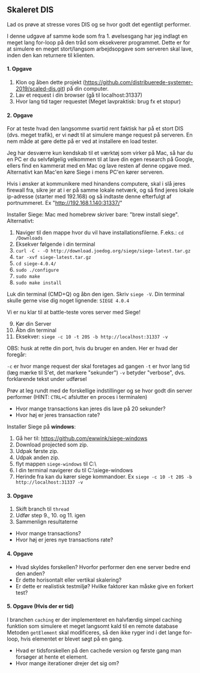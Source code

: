 ## Skaleret DIS
Lad os prøve at stresse vores DIS og se hvor godt det egentligt performer.

I denne udgave af samme kode som fra 1. øvelsesgang har jeg indlagt en meget lang for-loop på den tråd som eksekverer programmet.
Dette er for at simulere en meget stort/langsom arbejdsopgave som serveren skal lave, inden den kan returnere til klienten.

#### 1. Opgave
1. Klon og åben dette projekt (https://github.com/distribuerede-systemer-2019/scaled-dis.git) på din computer.
2. Lav et request i din browser (gå til localhost:31337)
3. Hvor lang tid tager requestet (Meget lavpraktisk: brug fx et stopur)

#### 2. Opgave
For at teste hvad den langsomme svartid rent faktisk har på et stort DIS (dvs. meget trafik), er vi nødt til at simulere mange request på serveren.
En nem måde at gøre dette på er ved at installere en load tester.

Jeg har desværre kun kendskab til et værktøj som virker på Mac, så har du en PC  er du selvfølgelig velkommen til at lave din egen 
research på Google, ellers find en kammerat med en Mac og lave resten af denne opgave med.
Alternativt kan Mac'en køre Siege i mens PC'en kører serveren.

Hvis i ønsker at kommunikere med hinandens computere, skal i slå jeres firewall fra, sikre jer at i er på samme lokale netværk, og så find jeres lokale ip-adresse (starter med 192.168) og så indtaste denne efterfulgt af portnummeret. Ex "http://192.168.1.140:31337/"

Installer Siege:
Mac med homebrew skriver bare: "brew install siege".
Alternativt:
1. Naviger til den mappe hvor du vil have installationsfilerne. F.eks.: `cd /Downloads`
2. Eksekver følgende i din terminal
3. `curl -C - -O http://download.joedog.org/siege/siege-latest.tar.gz`
4. `tar -xvf siege-latest.tar.gz`
5. `cd siege-4.0.4/`
6. `sudo ./configure`
7. `sudo make`
8. `sudo make install`

Luk din terminal (CMD+Q) og åbn den igen. 
Skriv `siege -V`. Din terminal skulle gerne vise dig noget lignende: `SIEGE 4.0.4`  

Vi er nu klar til at battle-teste vores server med Siege!

9. Kør din Server
10. Åbn din terminal
11. Eksekver: `siege -c 10 -t 20S -b http://localhost:31337 -v`

OBS: husk at rette din port, hvis du bruger en anden. Her er hvad der foregår:

`-c` er hvor mange request der skal foretages ad gangen
`-t` er hvor lang tid (læg mærke til S'et, det markere "sekunder")
`-v` betyder "verbose", dvs. forklarende tekst under udførsel

Prøv at leg rundt med de forskellige indstillinger og se hvor godt din server performer (HINT: `CTRL+C` afslutter en proces i terminalen)

- Hvor mange transactions kan jeres dis lave på 20 sekunder?
- Hvor høj er jeres transaction rate?

Installer Siege på **windows**:
1. Gå her til: https://github.com/ewwink/siege-windows
2. Download projected som zip.
3. Udpak første zip.
4. Udpak anden zip.
5. flyt mappen `siege-windows` til C:\
6. I din terminal navigerer du til C:\siege-windows
7. Herinde fra kan du kører siege kommandoer. Ex `siege -c 10 -t 20S -b http://localhost:31337 -v`

#### 3. Opgave
1. Skift branch til `thread`
2. Udfør step 9., 10. og 11. igen
3. Sammenlign resultaterne

- Hvor mange transactions?
- Hvor høj er jeres nye transactions rate?

#### 4. Opgave
- Hvad skyldes forskellen? Hvorfor performer den ene server bedre end den anden?
- Er dette horisontalt eller vertikal skalering?
- Er dette er realistisk testmiljø? Hvilke faktorer kan måske give en forkert test?

#### 5. Opgave (Hvis der er tid)
I branchen `caching` er der implementeret en halvfærdig simpel caching funktion som simulere et meget langsomt kald til en remote database
Metoden `getElement` skal modificeres, så den ikke ryger ind i det lange for-loop, hvis elementet er blevet søgt på en gang.

- Hvad er tidsforskellen på den cachede version og første gang man forsøger at hente et element.
- Hvor mange iterationer drejer det sig om?
 
